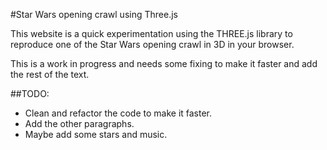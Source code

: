 #Star Wars opening crawl using Three.js

This website is a quick experimentation using the THREE.js library to reproduce one of the Star Wars opening crawl in 3D in your browser.

This is a work in progress and needs some fixing to make it faster and add the rest of the text.


##TODO:

* Clean and refactor the code to make it faster.
* Add the other paragraphs.
* Maybe add some stars and music.
